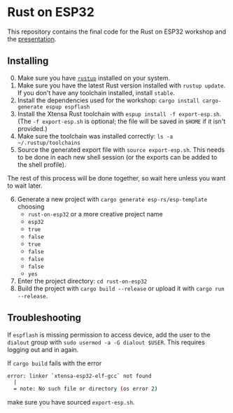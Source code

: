 # Rust on ESP32

This repository contains the final code for the Rust on ESP32 workshop and the [presentation](presentation).

## Installing

0. Make sure you have [`rustup`](https://www.rust-lang.org/learn/get-started) installed on your system.
1. Make sure you have the latest Rust version installed with `rustup update`. If you don't have any toolchain installed, install `stable`.
2. Install the dependencies used for the workshop: `cargo install cargo-generate espup espflash`
3. Install the Xtensa Rust toolchain with `espup install -f export-esp.sh`. (The `-f export-esp.sh` is optional; the file will be saved in `$HOME` if it isn't provided.)
4. Make sure the toolchain was installed correctly: `ls -a ~/.rustup/toolchains`
5. Source the generated export file with `source export-esp.sh`. This needs to be done in each new shell session (or the exports can be added to the shell profile).

The rest of this process will be done together, so wait here unless you want to wait later.

6. Generate a new project with `cargo generate esp-rs/esp-template` choosing
    - `rust-on-esp32` or a more creative project name
    - `esp32`
    - `true`
    - `false`
    - `true`
    - `false`
    - `false`
    - `false`
    - `yes`
7. Enter the project directory: `cd rust-on-esp32`
8. Build the project with `cargo build --release` or upload it with `cargo run --release`.

## Troubleshooting

If `espflash` is missing permission to access device, add the user to the `dialout` group with `sudo usermod -a -G dialout $USER`.
This requires logging out and in again.

If `cargo build` fails with the error
```sh
error: linker `xtensa-esp32-elf-gcc` not found
  |
  = note: No such file or directory (os error 2)
```
make sure you have sourced `export-esp.sh`.
